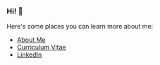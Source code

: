 ### Hi! 👋

Here's some places you can learn more about me:

- [About Me](https://lanej5.github.io/)
- [Curriculum Vitae](https://lanej5.github.io/cv.html)
- [LinkedIn](https://linkedin.com/in/lanej5)
